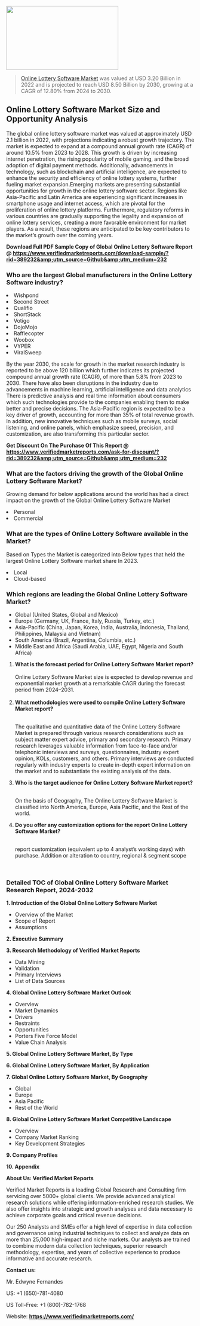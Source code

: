 <img src="https://ffe5etoiles.com/wp-content/uploads/2024/12/MST1-300x171.png" alt="" width="300" height="171" class="alignnone size-medium wp-image-20088" /><blockquote><p><p><a href="https://www.verifiedmarketreports.com/download-sample/?rid=389232&utm_source=Github&utm_medium=232" target="_blank">Online Lottery Software Market</a> was valued at USD 3.20 Billion in 2022 and is projected to reach USD 8.50 Billion by 2030, growing at a CAGR of 12.80% from 2024 to 2030.</p></blockquote><p><h2>Online Lottery Software Market Size and Opportunity Analysis</h2>The global online lottery software market was valued at approximately USD 2.1 billion in 2022, with projections indicating a robust growth trajectory. The market is expected to expand at a compound annual growth rate (CAGR) of around 10.5% from 2023 to 2028. This growth is driven by increasing internet penetration, the rising popularity of mobile gaming, and the broad adoption of digital payment methods. Additionally, advancements in technology, such as blockchain and artificial intelligence, are expected to enhance the security and efficiency of online lottery systems, further fueling market expansion.Emerging markets are presenting substantial opportunities for growth in the online lottery software sector. Regions like Asia-Pacific and Latin America are experiencing significant increases in smartphone usage and internet access, which are pivotal for the proliferation of online lottery platforms. Furthermore, regulatory reforms in various countries are gradually supporting the legality and expansion of online lottery services, creating a more favorable environment for market players. As a result, these regions are anticipated to be key contributors to the market’s growth over the coming years.</p><p class=""><strong>Download Full PDF Sample Copy of Global Online Lottery Software Report @ <a href="https://www.verifiedmarketreports.com/download-sample/?rid=389232&amp;utm_source=Github&amp;utm_medium=232" target="_blank">https://www.verifiedmarketreports.com/download-sample/?rid=389232&amp;utm_source=Github&amp;utm_medium=232</a></strong></p><h3 id="" class="">Who are the largest Global manufacturers in the Online Lottery Software industry?</h3><p><li>Wishpond</li><li> Second Street</li><li> Qualifio</li><li> ShortStack</li><li> Votigo</li><li> DojoMojo</li><li> Rafflecopter</li><li> Woobox</li><li> VYPER</li><li> ViralSweep</li></p><div class=""><div class="" dir="" data-message-author-role="" data-message-id="" data-message-model-slug=""><div class=""><div class=""><div class=""><div class="" dir="" data-message-author-role="" data-message-id="" data-message-model-slug=""><div class=""><div class=""><p>By the year 2030, the scale for growth in the market research industry is reported to be above 120 billion which further indicates its projected compound annual growth rate (CAGR), of more than 5.8% from 2023 to 2030. There have also been disruptions in the industry due to advancements in machine learning, artificial intelligence and data analytics There is predictive analysis and real time information about consumers which such technologies provide to the companies enabling them to make better and precise decisions. The Asia-Pacific region is expected to be a key driver of growth, accounting for more than 35% of total revenue growth. In addition, new innovative techniques such as mobile surveys, social listening, and online panels, which emphasize speed, precision, and customization, are also transforming this particular sector.</p><p><strong>Get Discount On The Purchase Of This Report @&nbsp; <a href="https://www.verifiedmarketreports.com/ask-for-discount/?rid=389232&amp;utm_source=Github&amp;utm_medium=232" target="_blank">https://www.verifiedmarketreports.com/ask-for-discount/?rid=389232&amp;utm_source=Github&amp;utm_medium=232</a></strong></p></div></div></div></div></div></div></div></div><h3 id="" class="">What are the factors driving the growth of the Global Online Lottery Software Market?</h3><p id="" class="">Growing demand for below applications around the world has had a direct impact on the growth of the Global Online Lottery Software Market</p><p id="" class=""><li>Personal</li><li> Commercial</li></p><h3 id="" class="">What are the types of Online Lottery Software available in the Market?</h3><p id="" class="">Based on Types the Market is categorized into Below types that held the largest Online Lottery Software market share In 2023.</p><p id="" class=""><li>Local</li><li> Cloud-based</li></p><h3 id="" class="">Which regions are leading the Global Online Lottery Software Market?</h3><ul><li>Global (United States, Global and Mexico)</li><li>Europe (Germany, UK, France, Italy, Russia, Turkey, etc.)</li><li>Asia-Pacific (China, Japan, Korea, India, Australia, Indonesia, Thailand, Philippines, Malaysia and Vietnam)</li><li>South America (Brazil, Argentina, Columbia, etc.)</li><li>Middle East and Africa (Saudi Arabia, UAE, Egypt, Nigeria and South Africa)</li></ul><p><ol><li><strong>What is the forecast period for Online Lottery Software Market report?<br /></strong><br /><span data-sheets-root="1" data-sheets-value="{&quot;1&quot;:2,&quot;2&quot;:&quot;XXXX size is expected to develop revenue and exponential market growth at a remarkable CAGR during the forecast period from 2024&ndash;2030.&quot;}" data-sheets-userformat="{&quot;2&quot;:12674,&quot;4&quot;:{&quot;1&quot;:2,&quot;2&quot;:16776960},&quot;10&quot;:2,&quot;11&quot;:0,&quot;15&quot;:&quot;Arial&quot;,&quot;16&quot;:12}">Online Lottery Software Market size is expected to develop revenue and exponential market growth at a remarkable CAGR during the forecast period from 2024&ndash;2031.</span><br /><br /></li><li><strong>What methodologies were used to compile Online Lottery Software Market report?<br /><br /></strong><p>The qualitative and quantitative data of the&nbsp;Online Lottery Software Market is prepared through various research considerations such as subject matter expert advice, primary and secondary research. Primary research leverages valuable information from face-to-face and/or telephonic interviews and surveys, questionnaires, industry expert opinion, KOLs, customers, and others. Primary interviews are conducted regularly with industry experts to create in-depth expert information on the market and to substantiate the existing analysis of the data.&nbsp;</p></li><li><strong>Who is the target audience for Online Lottery Software Market report?<br /><br /></strong><p>On the basis of Geography, The&nbsp;Online Lottery Software Market is classified into North America, Europe, Asia Pacific, and the Rest of the world.</p></li><li><strong>Do you offer any customization options for the report Online Lottery Software Market?<br /><br /></strong><p>report customization (equivalent up to 4 analyst&rsquo;s working days) with purchase. Addition or alteration to country, regional &amp; segment scope</p><p>&nbsp;</p></li></ol></p><h3 id="" class="">Detailed TOC of Global Online Lottery Software Market Research Report, 2024-2032</h3><p id="" class=""><strong>1. Introduction of the Global Online Lottery Software Market</strong></p><ul><li>Overview of the Market</li><li>Scope of Report</li><li>Assumptions</li></ul><p id="" class=""><strong>2. Executive Summary</strong></p><p id="" class=""><strong>3. Research Methodology of&nbsp;Verified Market Reports</strong></p><ul><li>Data Mining</li><li>Validation</li><li>Primary Interviews</li><li>List of Data Sources</li></ul><p id="" class=""><strong>4. Global Online Lottery Software Market Outlook</strong></p><ul><li>Overview</li><li>Market Dynamics</li><li>Drivers</li><li>Restraints</li><li>Opportunities</li><li>Porters Five Force Model</li><li>Value Chain Analysis</li></ul><p id="" class=""><strong>5. Global Online Lottery Software Market, By&nbsp;Type</strong></p><p id="" class=""><strong>6. Global Online Lottery Software Market, By Application</strong></p><p id="" class=""><strong>7. Global Online Lottery Software Market, By Geography</strong></p><ul><li>Global</li><li>Europe</li><li>Asia Pacific</li><li>Rest of the World</li></ul><p id="" class=""><strong>8. Global Online Lottery Software Market Competitive Landscape</strong></p><ul><li>Overview</li><li>Company Market Ranking</li><li>Key Development Strategies</li></ul><p id="" class=""><strong>9. Company Profiles</strong></p><p id="" class=""><strong>10. Appendix</strong></p><p id="" class=""><strong>About Us: Verified Market Reports</strong></p><p id="" class="">Verified Market Reports is a leading Global Research and Consulting firm servicing over 5000+ global clients. We provide advanced analytical research solutions while offering information-enriched research studies. We also offer insights into strategic and growth analyses and data necessary to achieve corporate goals and critical revenue decisions.</p><p id="" class="">Our 250 Analysts and SMEs offer a high level of expertise in data collection and governance using industrial techniques to collect and analyze data on more than 25,000 high-impact and niche markets. Our analysts are trained to combine modern data collection techniques, superior research methodology, expertise, and years of collective experience to produce informative and accurate research.</p><p id="" class=""><strong>Contact us:</strong></p><p id="" class="">Mr. Edwyne Fernandes</p><p id="" class="">US: +1 (650)-781-4080</p><p id="" class="">US Toll-Free: +1 (800)-782-1768</p><p id="" class="">Website: <a target="" data-test-app-aware-link=""><strong>https://www.verifiedmarketreports.com/</strong></a></p>
